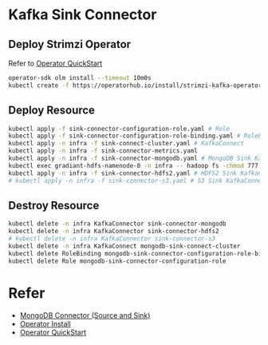 # Kafka Sink Connector

## Deploy Strimzi Operator

Refer to [Operator QuickStart](https://olm.operatorframework.io/docs/getting-started/)

```bash
operator-sdk olm install --timeout 10m0s
kubectl create -f https://operatorhub.io/install/strimzi-kafka-operator.yaml
```

## Deploy Resource

```bash
kubectl apply -f sink-connector-configuration-role.yaml # Role 
kubectl apply -f sink-connector-configuration-role-binding.yaml # RoleBinding
kubectl apply -n infra -f sink-connect-cluster.yaml # KafkaConnect
kubectl apply -n infra -f sink-connector-metrics.yaml
kubectl apply -n infra -f sink-connector-mongodb.yaml # MongoDB Sink KafkaConnector running on KafkaConnect
kubectl exec gradiant-hdfs-namenode-0 -n infra -- hadoop fs -chmod 777 / # give hdfs2 permission
kubectl apply -n infra -f sink-connector-hdfs2.yaml # HDFS2 Sink KafkaConnector running on KafkaConnect
# kubectl apply -n infra -f sink-connector-s3.yaml # S3 Sink KafkaConnector running on KafkaConnect. there is a bug in it.
```

## Destroy Resource

```bash
kubectl delete -n infra KafkaConnector sink-connector-mongodb
kubectl delete -n infra KafkaConnector sink-connector-hdfs2
# kubectl delete -n infra KafkaConnector sink-connector-s3
kubectl delete -n infra KafkaConnect mongodb-sink-connect-cluster
kubectl delete RoleBinding mongodb-sink-connector-configuration-role-binding
kubectl delete Role mongodb-sink-connector-configuration-role
```

# Refer

* [MongoDB Connector (Source and Sink)](https://www.confluent.io/hub/mongodb/kafka-connect-mongodb)
* [Operator Install](https://sdk.operatorframework.io/docs/installation/)
* [Operator QuickStart](https://olm.operatorframework.io/docs/getting-started/)
